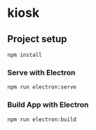 # kiosk

## Project setup
```
npm install
```

### Serve with Electron
```
npm run electron:serve
```

### Build App with Electron
```
npm run electron:build
```
